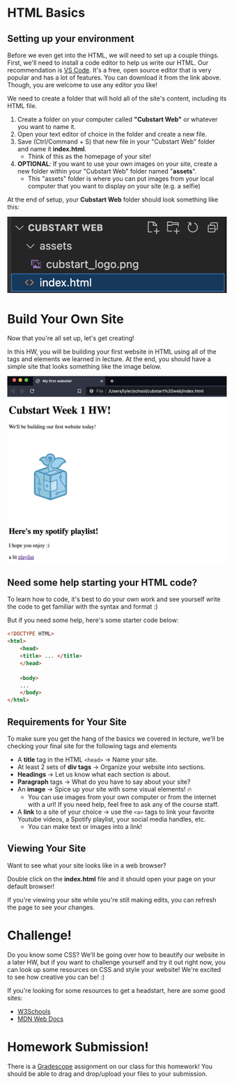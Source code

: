 # HTML Basics

## Setting up your environment
Before we even get into the HTML, we will need to set up a couple things. First, we'll need to install a code editor to help us write our HTML. Our recommendation is [VS Code](https://code.visualstudio.com/). It's a free, open source editor that is very popular and has a lot of features. You can download it from the link above. Though, you are welcome to use any editor you like!

We need to create a folder that will hold all of the site's content, including its HTML file.

1. Create a folder on your computer called **"Cubstart Web"** or whatever you want to name it.
2. Open your text editor of choice in the folder and create a new file. 
3. Save (Ctrl/Command + S) that new file in your "Cubstart Web" folder and name it **index.html**.
    - Think of this as the homepage of your site!
4. **OPTIONAL**: If you want to use your own images on your site, create a new folder within your "Cubstart Web" folder named "**assets**".
    - This "assets" folder is where you can put images from your local computer that you want to display on your site (e.g. a selfie)

At the end of setup, your **Cubstart Web** folder should look something like this:

![](/assets/hw1-setup.png)

# Build Your Own Site

Now that you're all set up, let's get creating!

In this HW, you will be building your first website in HTML using all of the tags and elements we learned in lecture. At the end, you should have a simple site that looks something like the image below.

<img src="/assets/hw1-ex.png" width="600"/>

## Need some help starting your HTML code?

To learn how to code, it's best to do your own work and see yourself write the code to get familiar with the syntax and format :) 

But if you need some help, here's some starter code below:

~~~html
<!DOCTYPE HTML>
<html>
    <head>
    <title> ... </title>
    </head>

    <body>
    ...
    </body>
</html>
~~~

## Requirements for Your Site

To make sure you get the hang of the basics we covered in lecture, we'll be checking your final site for the following tags and elements

- A **title** tag in the HTML `<head>` → Name your site.
- At least 2 sets of **div tags** → Organize your website into sections.
- **Headings** → Let us know what each section is about.
- **Paragraph** tags → What do you have to say about your site?
- An **image** → Spice up your site with some visual elements! 🔥
    - You can use images from your own computer or from the internet with a url! If you need help, feel free to ask any of the course staff.
- A **link** to a site of your choice → use the `<a>` tags to link your favorite Youtube videos, a Spotify playlist, your social media handles, etc.
    - You can make text or images into a link!

## Viewing Your Site

Want to see what your site looks like in a web browser? 

Double click on the **index.html** file and it should open your page on your default browser! 

If you're viewing your site while you're still making edits, you can refresh the page to see your changes.
    
# Challenge!
Do you know some CSS? We'll be going over how to beautify our website in a later HW, but if you want to challenge yourself and try it out right now, you can look up some resources on CSS and style your website! We're excited to see how creative you can be! :)

If you're looking for some resources to get a headstart, here are some good sites:
- [W3Schools](https://www.w3schools.com/css/)
- [MDN Web Docs](https://developer.mozilla.org/en-US/docs/Web/CSS)

# Homework Submission!
There is a [Gradescope](https://www.gradescope.com/) assignment on our class for this homework! You should be able to drag and drop/upload your files to your submission.